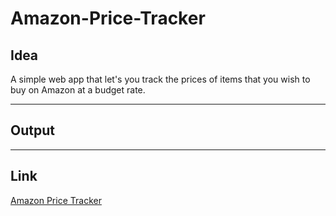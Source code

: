 # Amazon-Price-Tracker

## Idea
A simple web app that let's you track the prices of items that you wish to buy on Amazon at a budget rate.

- - -

## Output

- - -

## Link 
[Amazon Price Tracker](https://amazon-price-tracker-flaskapp.herokuapp.com/)
